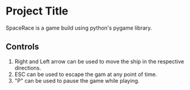 # Project Title

SpaceRace is a game build using python's pygame library.

## Controls

1. Right and Left arrow can be used to move the ship in the respective directions.
2. ESC can be used to escape the gam at any point of time.
3. "P" can be used to pause the game while playing.




